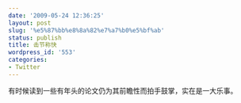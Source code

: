 ```yaml
---
date: '2009-05-24 12:36:25'
layout: post
slug: '%e5%87%bb%e8%8a%82%e7%a7%b0%e5%bf%ab'
status: publish
title: 击节称快
wordpress_id: '553'
categories:
- Twitter
---
```


有时候读到一些有年头的论文仍为其前瞻性而拍手鼓掌，实在是一大乐事。
